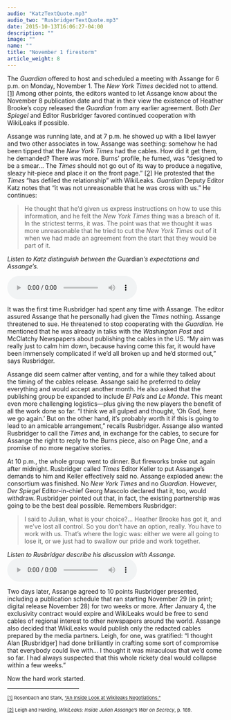 ```yaml
---
audio: "KatzTextQuote.mp3"
audio_two: "RusbridgerTextQuote.mp3"
date: 2015-10-13T16:06:27-04:00
description: ""
image: ""
name: ""
title: "November 1 firestorm"
article_weight: 8
---
```


The <em>Guardian</em> offered to host and scheduled a meeting with Assange 
for 6 p.m. on Monday, November 1. The <em>New York Times</em> decided not 
to attend.
<a href="#_ftn1" name="_ftnref1" title="">[1]</a> 
Among other points, the editors wanted to let Assange know about the November 8 
publication date and that in their view the existence of Heather Brooke&rsquo;s 
copy released the <em>Guardian</em> from any earlier agreement. Both 
<em>Der Spiegel</em> and Editor Rusbridger favored continued cooperation 
with WikiLeaks if possible.


Assange was running late, and at 7 p.m. he showed up with a libel lawyer and 
two other associates in tow. Assange was seething: somehow he had been tipped 
that the <em>New York Times</em> had the cables. How did it get them, he demanded? 
There was more. Burns&rsquo; profile, he fumed, was &ldquo;designed to be a smear&hellip; 
The <em>Times</em> should not go out of its way to produce a negative, sleazy hit-piece 
and place it on the front page.&rdquo;
<a href="#_ftn2" name="_ftnref2" title="">[2]</a> 
He protested that the <em>Times</em> &ldquo;has defiled the relationship&rdquo; 
with WikiLeaks. <em>Guardian</em> Deputy Editor Katz notes that &ldquo;it was not 
unreasonable that he was cross with us.&rdquo; He continues:


>He thought that he&rsquo;d given us express instructions on how to use this 
>information, and he felt the <em>New York Times</em> thing was a breach of it. 
>In the strictest terms, it was. The point was that we thought it was more 
>unreasonable that he tried to cut the <em>New York Times</em> out of it 
>when we had made an agreement from the start that they would be part of it.


<i>Listen to Katz distinguish between the </i>Guardian<i>&rsquo;s expectations and Assange&rsquo;s.</i><br />

<audio controls>
  <source src="../audios/KatzTextQuote.mp3" type="audio/mpeg">
</audio>

It was the first time Rusbridger had spent any time with Assange. 
The editor assured Assange that he personally had given the <em>Times</em> 
nothing. Assange threatened to sue. He threatened to stop cooperating with 
the <em>Guardian</em>. He mentioned that he was already in talks with the 
<em>Washington Post</em> and McClatchy Newspapers about publishing the cables 
in the US. &ldquo;My aim was really just to calm him down, because having come 
this far, it would have been immensely complicated if we&rsquo;d all broken up 
and he&rsquo;d stormed out,&rdquo; says Rusbridger.


Assange did seem calmer after venting, and for a while they talked about the
timing of the cables release. Assange said he preferred to delay everything and 
would accept another month. He also asked that the publishing group be expanded 
to include <em>El Pa&iacute;s</em> and <em>Le Monde</em>. This meant even more 
challenging logistics&mdash;plus giving the new players the benefit of all the 
work done so far. &ldquo;I think we all gulped and thought, &lsquo;Oh God, here 
we go again.&rsquo; But on the other hand, it&rsquo;s probably worth it if this 
is going to lead to an amicable arrangement,&rdquo; recalls Rusbridger. Assange 
also wanted Rusbridger to call the <em>Times</em> and, in exchange for the cables, 
to secure for Assange the right to reply to the Burns piece, also on Page One, and 
a promise of no more negative stories.


At 10 p.m., the whole group went to dinner. But fireworks broke out again after midnight. 
Rusbridger called <em>Times</em> Editor Keller to put Assange&rsquo;s demands to him and 
Keller effectively said no. Assange exploded anew: the consortium was finished. No 
<em>New York Times</em> and no <em>Guardian</em>. However, <em>Der Spiegel</em> 
Editor-in-chief Georg Mascolo declared that it, too, would withdraw. Rusbridger pointed out 
that, in fact, the existing partnership was going to be the best deal possible. Remembers Rusbridger:


>I said to Julian, what is your choice?&hellip; Heather Brooke has got it, 
>and we&rsquo;ve lost all control. So you don&rsquo;t have an option, really. 
>You have to work with us. That&rsquo;s where the logic was: either we were all going to 
>lose it, or we just had to swallow our pride and work together.


<i>Listen to Rusbridger describe his discussion with Assange.</i><br />
<audio controls>
  <source src="../audios/RusbridgerTextQuote.mp3" type="audio/mpeg">
</audio>

Two days later, Assange agreed to 10 points Rusbridger presented, including a 
publication schedule that ran starting November 29 (in print; digital release November 28) 
for two weeks or more. After January 4, the exclusivity contract would expire and WikiLeaks 
would be free to send cables of regional interest to other newspapers around the world. 
Assange also decided that WikiLeaks would publish only the redacted cables prepared by 
the media partners. Leigh, for one, was gratified: &ldquo;I thought Alan [Rusbridger] had 
done brilliantly in crafting some sort of compromise that everybody could live with&hellip; 
I thought it was miraculous that we&rsquo;d come so far. I had always suspected that this 
whole rickety deal would collapse within a few weeks.&rdquo;


Now the hard work started.


<div>
	<hr align="left" size="1" width="33%" />
	<div id="ftn1">
		<p>
			<span style="font-size: 11px;">
			<a href="#_ftnref1" name="_ftn1" title="">[1]</a> 
			Rosenbach and Stark, 
			<a class="extlink" href="http://readersupportednews.org/opinion2/370-wikileaks/4783-an-inside-look-at-wikileaks-negotiations" target="_blank">
			&ldquo;An Inside Look at Wikileaks Negotiations.&rdquo;
			</a>
			</span>
		</p>
	</div>
	<div id="ftn2">
		<p>
			<span style="font-size: 11px;">
			<a href="#_ftnref2" name="_ftn2" title="">[2]</a> 
			Leigh and Harding, <em>WikiLeaks: Inside Julian Assange&rsquo;s War on Secrecy</em>, p. 169.
			</span>
		</p>
	</div>
</div>
